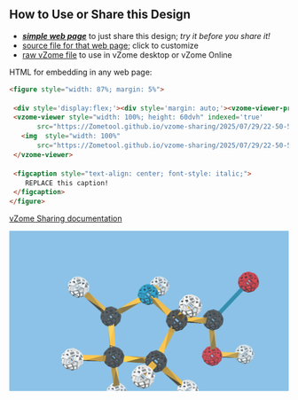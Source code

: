 
## How to Use or Share this Design

 - [***simple web page***](<https://Zometool.github.io/vzome-sharing/2025/07/29/22-50-59-BIO_AminoAcids/>) to just share this design; *try it before you share it!*
 - [source file for that web page](<https://github.com/Zometool/vzome-sharing/edit/main/2025/07/29/22-50-59-BIO_AminoAcids/index.md>); click to customize
 - [raw vZome file](<https://raw.githubusercontent.com/Zometool/vzome-sharing/main/2025/07/29/22-50-59-BIO_AminoAcids/BIO_AminoAcids.vZome>) to use in vZome desktop or vZome Online
 
 HTML for embedding in any web page:
 ```html
<figure style="width: 87%; margin: 5%">
  
  <div style='display:flex;'><div style='margin: auto;'><vzome-viewer-previous load-camera='true' label='prev step'></vzome-viewer-previous><vzome-viewer-next load-camera='true' label='next step'></vzome-viewer-next></div></div>
  <vzome-viewer style="width: 100%; height: 60dvh" indexed='true'
        src="https://Zometool.github.io/vzome-sharing/2025/07/29/22-50-59-BIO_AminoAcids/BIO_AminoAcids.vZome" >
    <img  style="width: 100%"
        src="https://Zometool.github.io/vzome-sharing/2025/07/29/22-50-59-BIO_AminoAcids/BIO_AminoAcids.png" >
  </vzome-viewer>

  <figcaption style="text-align: center; font-style: italic;">
     REPLACE this caption!
  </figcaption>
</figure>

 ```

[vZome Sharing documentation](https://vzome.github.io/vzome/sharing.html#how-it-works)

![Image](<BIO_AminoAcids.png>)

